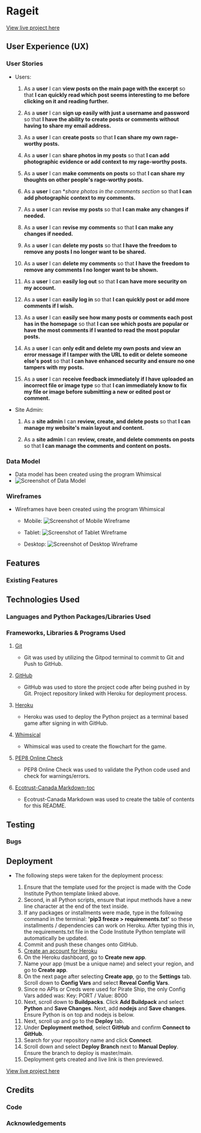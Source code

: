 # Rageit

[View live project here](https://rageit.herokuapp.com/)

## User Experience (UX)

### User Stories

- Users: 

    1. As a **user** I can **view posts on the main page with the excerpt** so that **I can quickly read which post seems interesting to me before clicking on it and reading further.**

    2. As a **user** I can **sign up easily with just a username and password** so that **I have the ability to create posts or comments without having to share my email address.**

    3. As a **user** I can **create posts** so that **I can share my own rage-worthy posts.**

    4. As a **user** I can **share photos in my posts** so that **I can add photographic evidence or add context to my rage-worthy posts.**

    5. As a **user** I can **make comments on posts** so that **I can share my thoughts on other people's rage-worthy posts.**

    6. As a **user** I can **share photos in the comments section* so that **I can add photographic context to my comments.**

    7. As a **user** I can **revise my posts** so that **I can make any changes if needed.**

    8. As a **user** I can **revise my comments** so that **I can make any changes if needed.**

    9. As a **user** I can **delete my posts** so that **I have the freedom to remove any posts I no longer want to be shared.**

    10. As a **user** I can **delete my comments** so that **I have the freedom to remove any comments I no longer want to be shown.**

    11. As a **user** I can **easily log out** so that **I can have more security on my account.**

    12. As a **user** I can **easily log in** so that **I can quickly post or add more comments if I wish.**

    13. As a **user** I can **easily see how many posts or comments each post has in the homepage** so that **I can see which posts are popular or have the most comments if I wanted to read the most popular posts.**

    14. As a **user** I can **only edit and delete my own posts and view an error message if I tamper with the URL to edit or delete someone else's post** so that **I can have enhanced security and ensure no one tampers with my posts.**

    15. As a **user** I can **receive feedback immediately if I have uploaded an incorrect file or image type** so that **I can immediately know to fix my file or image before submitting a new or edited post or comment.**



- Site Admin: 

    1. As a **site admin** I can **review, create, and delete posts** so that **I can manage my website's main layout and content.**

    2. As a **site admin** I can **review, create, and delete comments on posts** so that **I can manage the comments and content on posts.**

### Data Model

- Data model has been created using the program Whimsical
- ![Screenshot of Data Model](documentation/datamodel.png)

### Wireframes

- Wireframes have been created using the program Whimsical

    - Mobile: 
        ![Screenshot of Mobile Wireframe](documentation/wireframes/mobile_wireframe.png)

    - Tablet: 
        ![Screenshot of Tablet Wireframe](documentation/wireframes/tablet_wireframe.png)

    - Desktop:
        ![Screenshot of Desktop Wireframe](documentation/wireframes/desktop_wireframe.png)

## Features

### Existing Features

## Technologies Used

### Languages and Python Packages/Libraries Used

### Frameworks, Libraries & Programs Used

1. [Git](https://git-scm.com/)
    - Git was used by utilizing the Gitpod terminal to commit to Git and Push to GitHub.

2. [GitHub](https://github.com/)
    - GitHub was used to store the project code after being pushed in by Git. Project repository linked with Heroku for deployment process. 

3. [Heroku](https://dashboard.heroku.com/login)
    - Heroku was used to deploy the Python project as a terminal based game after signing in with GitHub. 

4. [Whimsical](https://whimsical.com)
    - Whimsical was used to create the flowchart for the game. 

5. [PEP8 Online Check](http://pep8online.com/)
    - PEP8 Online Check was used to validate the Python code used and check for warnings/errors. 

6.  [Ecotrust-Canada Markdown-toc](https://ecotrust-canada.github.io/markdown-toc/)
    - Ecotrust-Canada Markdown was used to create the table of contents for this README. 

## Testing

### Bugs

## Deployment

- The following steps were taken for the deployment process:

    1. Ensure that the template used for the project is made with the Code Institute Python template linked above. 
    2. Second, in all Python scripts, ensure that input methods have a new line character at the end of the text inside.
    3. If any packages or installments were made, type in the following command in the terminal: **'pip3 freeze > requirements.txt'** so these installments / dependencies can work on Heroku. After typing this in, the requirements.txt file in the Code Institute Python template will automatically be updated. 
    4. Commit and push these changes onto GitHub.
    5. [Create an account for Heroku](https://id.heroku.com/login)
    6. On the Heroku dashboard, go to **Create new app**. 
    7. Name your app (must be a unique name) and select your region, and go to **Create app**.
    8. On the next page after selecting **Create app**, go to the **Settings** tab. Scroll down to **Config Vars** and select **Reveal Config Vars**.
    9. Since no APIs or Creds were used for Pirate Ship, the only Config Vars added was:
    Key: PORT / 
    Value: 8000
    10. Next, scroll down to **Buildpacks**. Click **Add Buildpack** and select **Python** and **Save Changes**. Next, add **nodejs** and **Save changes**. Ensure Python is on top and nodejs is below. 
    11. Next, scroll up and go to the **Deploy** tab.
    12. Under **Deployment method**, select **GitHub** and confirm **Connect to GitHub**. 
    13. Search for your repository name and click **Connect**.
    14. Scroll down and select **Deploy Branch** next to **Manual Deploy**. Ensure the branch to deploy is master/main. 
    15. Deployment gets created and live link is then previewed. 

[View live project here](https://pirate-ship54.herokuapp.com/)

## Credits

### Code

### Acknowledgements














